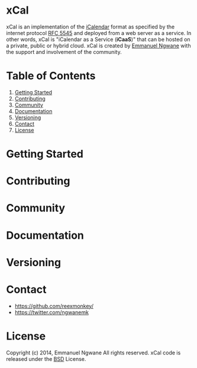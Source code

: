 xCal
====

xCal is an implementation of the [iCalendar](http://en.wikipedia.org/wiki/ICalendar) format as specified by the internet protocol [RFC 5545](http://tools.ietf.org/html/rfc5546) and deployed from a web server as a service. In other words, xCal is "iCalendar as a Service (**iCaaS**)" that can be hosted on a private, public or hybrid cloud. xCal is created by [Emmanuel Ngwane](https://twitter.com/ngwanemk) with the support and involvement of the community.

 

Table of Contents
=================
1. [Getting Started](https://github.com/reexmonkey/xcal/blob/master/README.md#getting-started)
2. [Contributing](https://github.com/reexmonkey/xcal/blob/master/README.md#contributing)
3. [Community](https://github.com/reexmonkey/xcal/blob/master/README.md#community)
4. [Documentation](https://github.com/reexmonkey/xcal/blob/master/README.md#documentation)
5. [Versioning](https://github.com/reexmonkey/xcal/blob/master/README.md#versioning)
6. [Contact](https://github.com/reexmonkey/xcal/blob/master/README.md#contact)
7. [License](https://github.com/reexmonkey/xcal/blob/master/README.md#license)



Getting Started
===============



Contributing
============


Community
==========

Documentation
=============

Versioning
==========


Contact
========
* https://github.com/reexmonkey/
* https://twitter.com/ngwanemk


License
=======
Copyright (c) 2014, Emmanuel Ngwane
All rights reserved.
xCal code is released under the [BSD](https://github.com/reexmonkey/xcal/blob/master/LICENSE) License.
